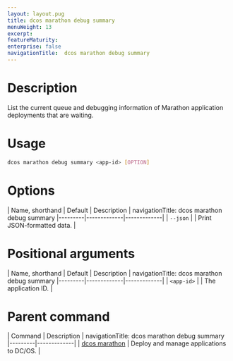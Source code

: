 ```yaml
---
layout: layout.pug
title: dcos marathon debug summary
menuWeight: 13
excerpt:
featureMaturity:
enterprise: false
navigationTitle:  dcos marathon debug summary
---
```


<!-- This source repo for this topic is https://github.com/dcos/dcos-docs -->


# Description
List the current queue and debugging information of Marathon application deployments that are waiting.

# Usage

```bash
dcos marathon debug summary <app-id> [OPTION]
```

# Options

| Name, shorthand | Default | Description |
navigationTitle:  dcos marathon debug summary
|---------|-------------|-------------|
| `--json`   |             |  Print JSON-formatted data. |

# Positional arguments

| Name, shorthand | Default | Description |
navigationTitle:  dcos marathon debug summary
|---------|-------------|-------------|
| `<app-id>`   |             |  The application ID. |

# Parent command

| Command | Description |
navigationTitle:  dcos marathon debug summary
|---------|-------------|
| [dcos marathon](/docs/1.10/cli/command-reference/dcos-marathon/) | Deploy and manage applications to DC/OS. |

<!-- # Examples -->
